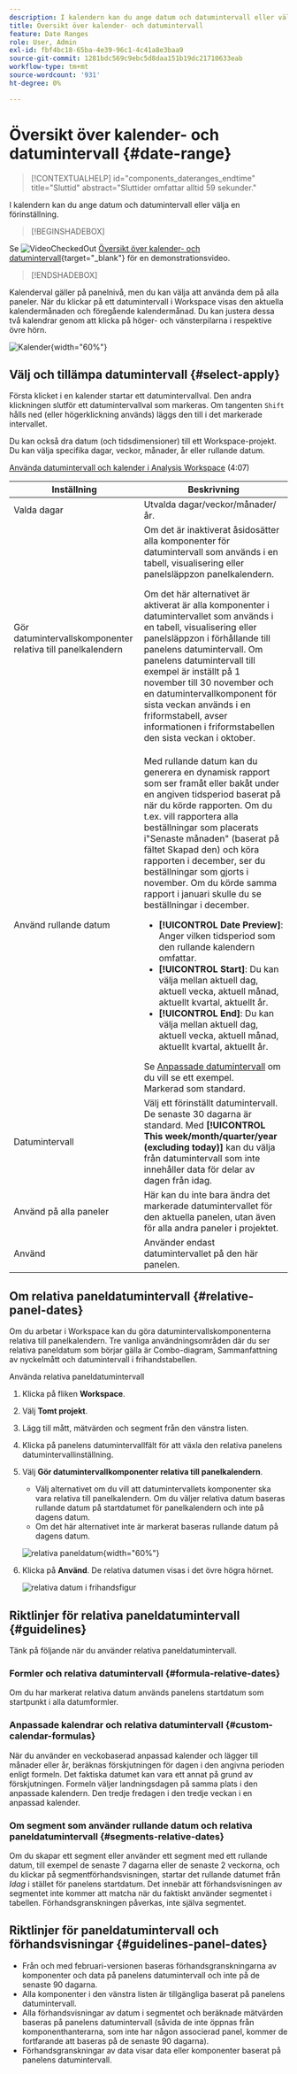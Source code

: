 ```yaml
---
description: I kalendern kan du ange datum och datumintervall eller välja en förinställning.
title: Översikt över kalender- och datumintervall
feature: Date Ranges
role: User, Admin
exl-id: fbf4bc18-65ba-4e39-96c1-4c41a8e3baa9
source-git-commit: 1281bdc569c9ebc5d8daa151b19dc21710633eab
workflow-type: tm+mt
source-wordcount: '931'
ht-degree: 0%

---
```


# Översikt över kalender- och datumintervall {#date-range}

<!-- markdownlint-disable MD034 -->

>[!CONTEXTUALHELP]
>id="components_dateranges_endtime"
>title="Sluttid"
>abstract="Sluttider omfattar alltid 59 sekunder."

<!-- markdownlint-enable MD034 -->


I kalendern kan du ange datum och datumintervall eller välja en förinställning.


>[!BEGINSHADEBOX]

Se ![VideoCheckedOut](/help/assets/icons/VideoCheckedOut.svg) [Översikt över kalender- och datumintervall](https://video.tv.adobe.com/v/23973?quality=12&learn=on){target="_blank"} för en demonstrationsvideo.

>[!ENDSHADEBOX]


Kalenderval gäller på panelnivå, men du kan välja att använda dem på alla paneler. När du klickar på ett datumintervall i Workspace visas den aktuella kalendermånaden och föregående kalendermånad. Du kan justera dessa två kalendrar genom att klicka på höger- och vänsterpilarna i respektive övre hörn.

![Kalender](assets/aw_calendar2.png){width="60%"}

## Välj och tillämpa datumintervall {#select-apply}

Första klicket i en kalender startar ett datumintervallval. Den andra klickningen slutför ett datumintervallval som markeras. Om tangenten `Shift` hålls ned (eller högerklickning används) läggs den till i det markerade intervallet.

Du kan också dra datum (och tidsdimensioner) till ett Workspace-projekt. Du kan välja specifika dagar, veckor, månader, år eller rullande datum.

[Använda datumintervall och kalender i Analysis Workspace](https://experienceleague.adobe.com/docs/analytics-learn/tutorials/analysis-workspace/calendar-and-date-ranges/using-dates-in-analysis-workspace.html?lang=sv-SE) (4:07)

| Inställning | Beskrivning |
|--- |--- |
| Valda dagar | Utvalda dagar/veckor/månader/år. |
| Gör datumintervallskomponenter relativa till panelkalendern | Om det är inaktiverat åsidosätter alla komponenter för datumintervall som används i en tabell, visualisering eller panelsläppzon panelkalendern. <p>Om det här alternativet är aktiverat är alla komponenter i datumintervallet som används i en tabell, visualisering eller panelsläppzon i förhållande till panelens datumintervall. Om panelens datumintervall till exempel är inställt på 1 november till 30 november och en datumintervallkomponent för sista veckan används i en friformstabell, avser informationen i friformstabellen den sista veckan i oktober. |
| Använd rullande datum | Med rullande datum kan du generera en dynamisk rapport som ser framåt eller bakåt under en angiven tidsperiod baserat på när du körde rapporten. Om du t.ex. vill rapportera alla beställningar som placerats i&quot;Senaste månaden&quot; (baserat på fältet Skapad den) och köra rapporten i december, ser du beställningar som gjorts i november. Om du körde samma rapport i januari skulle du se beställningar i december.<ul><li>**[!UICONTROL Date Preview]**: Anger vilken tidsperiod som den rullande kalendern omfattar.</li><li>**[!UICONTROL Start]**: Du kan välja mellan aktuell dag, aktuell vecka, aktuell månad, aktuellt kvartal, aktuellt år.</li><li>**[!UICONTROL End]**: Du kan välja mellan aktuell dag, aktuell vecka, aktuell månad, aktuellt kvartal, aktuellt år.</li></ul>Se [Anpassade datumintervall](/help/analyze/analysis-workspace/components/calendar-date-ranges/custom-date-ranges.md) om du vill se ett exempel. <br>Markerad som standard. |
| Datumintervall | Välj ett förinställt datumintervall. De senaste 30 dagarna är standard. Med **[!UICONTROL This week/month/quarter/year (excluding today)]** kan du välja från datumintervall som inte innehåller data för delar av dagen från idag. |
| Använd på alla paneler | Här kan du inte bara ändra det markerade datumintervallet för den aktuella panelen, utan även för alla andra paneler i projektet. |
| Använd | Använder endast datumintervallet på den här panelen. |

## Om relativa paneldatumintervall {#relative-panel-dates}

Om du arbetar i Workspace kan du göra datumintervallskomponenterna relativa till panelkalendern.
Tre vanliga användningsområden där du ser relativa paneldatum som börjar gälla är Combo-diagram, Sammanfattning av nyckelmått och datumintervall i frihandstabellen.

Använda relativa paneldatumintervall

1. Klicka på fliken **Workspace**.
1. Välj **Tomt projekt**.
1. Lägg till mått, mätvärden och segment från den vänstra listen.
1. Klicka på panelens datumintervallfält för att växla den relativa panelens datumintervallinställning.
1. Välj **Gör datumintervallkomponenter relativa till panelkalendern**.
   * Välj alternativet om du vill att datumintervallets komponenter ska vara relativa till panelkalendern.
Om du väljer relativa datum baseras rullande datum på startdatumet för panelkalendern och inte på dagens datum.
   * Om det här alternativet inte är markerat baseras rullande datum på dagens datum.

   ![relativa paneldatum](assets/relative-date-selected.png){width="60%"}

1. Klicka på **Använd**.
De relativa datumen visas i det övre högra hörnet.

   ![relativa datum i frihandsfigur ](assets/relative-date-range1.png)

## Riktlinjer för relativa paneldatumintervall {#guidelines}

Tänk på följande när du använder relativa paneldatumintervall.

### Formler och relativa datumintervall {#formula-relative-dates}

Om du har markerat relativa datum används panelens startdatum som startpunkt i alla datumformler.

### Anpassade kalendrar och relativa datumintervall {#custom-calendar-formulas}

När du använder en veckobaserad anpassad kalender och lägger till månader eller år, beräknas förskjutningen för dagen i den angivna perioden enligt formeln. Det faktiska datumet kan vara ett annat på grund av förskjutningen. Formeln väljer landningsdagen på samma plats i den anpassade kalendern. Den tredje fredagen i den tredje veckan i en anpassad kalender.

### Om segment som använder rullande datum och relativa paneldatumintervall {#segments-relative-dates}

Om du skapar ett segment eller använder ett segment med ett rullande datum, till exempel de senaste 7 dagarna eller de senaste 2 veckorna, och du klickar på segmentförhandsvisningen, startar det rullande datumet från *Idag* i stället för panelens startdatum. Det innebär att förhandsvisningen av segmentet inte kommer att matcha när du faktiskt använder segmentet i tabellen. Förhandsgranskningen påverkas, inte själva segmentet.

## Riktlinjer för paneldatumintervall och förhandsvisningar {#guidelines-panel-dates}

* Från och med februari-versionen baseras förhandsgranskningarna av komponenter och data på panelens datumintervall och inte på de senaste 90 dagarna.
* Alla komponenter i den vänstra listen är tillgängliga baserat på panelens datumintervall.
* Alla förhandsvisningar av datum i segmentet och beräknade mätvärden baseras på panelens datumintervall (såvida de inte öppnas från komponenthanterarna, som inte har någon associerad panel, kommer de fortfarande att baseras på de senaste 90 dagarna).
* Förhandsgranskningar av data visar data eller komponenter baserat på panelens datumintervall.